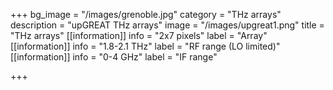 +++
bg_image = "/images/grenoble.jpg"
category = "THz arrays"
description = "upGREAT THz arrays"
image = "/images/upgreat1.png"
title = "THz arrays"
[[information]]
info = "2x7 pixels"
label = "Array"
[[information]]
info = "1.8-2.1 THz"
label = "RF range (LO limited)"
[[information]]
info = "0-4 GHz"
label = "IF range"

+++

